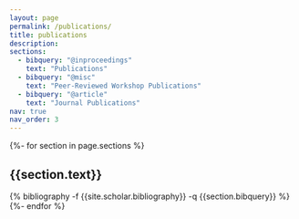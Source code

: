 ```yaml
---
layout: page
permalink: /publications/
title: publications
description: 
sections:
  - bibquery: "@inproceedings"
    text: "Publications"
  - bibquery: "@misc"
    text: "Peer-Reviewed Workshop Publications"
  - bibquery: "@article"
    text: "Journal Publications"
nav: true
nav_order: 3
---
```

<!-- _pages/publications.md -->
<div class="publications">

{%- for section in page.sections %}
  <br/>
  <a id="{{section.text}}"></a>
  <h2 class="bibtitle">{{section.text}}</h2>
  {% bibliography -f {{site.scholar.bibliography}} -q {{section.bibquery}} %}
{%- endfor %}

</div>
